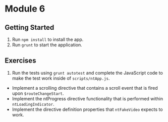 # Module 6

## Getting Started
1. Run `npm install` to install the app.
2. Run `grunt` to start the application.

## Exercises
1. Run the tests using `grunt autotest` and complete the JavaScript code to make the test work inside of `scripts/ntApp.js`.
  - Implement a scrolling directive that contains a scroll event that is fired upon `$routeChangeStart`.
  - Implement the ntProgress directive functionality that is performed within `ntLoadingIndicator`.
  - Implement the directive definition properties that `ntFakeVideo` expects to work.
